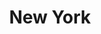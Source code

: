 ---
title:			"New York"
post_path:	2016-10-01-new-york
date_start:	2016_10_01
date_end:   2016_10_31
metadata:
  - year: 2016
  - cities:
      - New York
      - Brooklyn
  - states:
      - New York
  - countries:
      - The United States
  - continents:
      - North America
photos:
  - ext:    01.jpg
    class:  vertical
---
